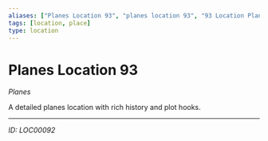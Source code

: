 ```yaml
---
aliases: ["Planes Location 93", "planes location 93", "93 Location Planes"]
tags: [location, place]
type: location
---
```


# Planes Location 93

*Planes*

A detailed planes location with rich history and plot hooks.

---
*ID: LOC00092*